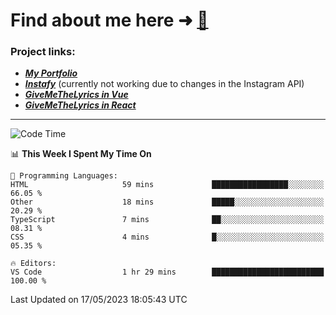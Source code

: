 # Find about me here ➜ [🧑](https://pauabella.dev)

### Project links:
- ***[My Portfolio](https://pauabella.dev)***
- ***[Instafy](https://instafy.me)*** (currently not working due to changes in the Instagram API)
- ***[GiveMeTheLyrics in Vue](https://lyrics.pauabella.dev)***
- ***[GiveMeTheLyrics in React](https://pauabella.dev/GiveMeTheLyrics)***

---
<!--START_SECTION:waka-->
![Code Time](http://img.shields.io/badge/Code%20Time-2%2C154%20hrs%206%20mins-blue)

📊 **This Week I Spent My Time On** 

```text
💬 Programming Languages: 
HTML                     59 mins             █████████████████░░░░░░░░   66.05 % 
Other                    18 mins             █████░░░░░░░░░░░░░░░░░░░░   20.29 % 
TypeScript               7 mins              ██░░░░░░░░░░░░░░░░░░░░░░░   08.31 % 
CSS                      4 mins              █░░░░░░░░░░░░░░░░░░░░░░░░   05.35 % 

🔥 Editors: 
VS Code                  1 hr 29 mins        █████████████████████████   100.00 % 
```


 Last Updated on 17/05/2023 18:05:43 UTC
<!--END_SECTION:waka-->
